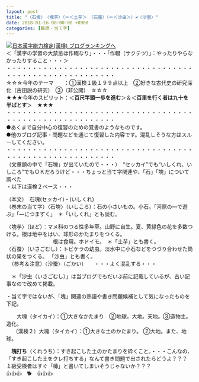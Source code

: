 ```yaml
---
layout: post
title: "〈石塊〉　〈塊芋〉（＝＜土芋＞　〈石蚕〉（＝＜沙虫＞）≠〈沙蚕〉"
date: 2018-01-16 00:00:00 +0900
categories: [難読・当て字]
---
```


[![](/syuusyuu9701/assets/images/〈石塊〉-〈塊芋〉（＝＜土芋＞-〈石蚕〉（＝＜沙虫＞）≠〈沙蚕〉-br_c_3028_1.gif)](http://blog.with2.net/link.php?1659096:3028 "日本漢字能力検定(漢検) ブログランキングへ")[日本漢字能力検定(漢検) ブログランキングへ](http://blog.with2.net/link.php?1659096:3028)  
＜「漢字の学習の大禁忌は作輟なり」・・・「作輟（サクテツ）」：やったりやらなかったりすること・・・＞  
・・・・・・・・・・・・・・・・・・・・・・・・・・・・・・・・・・・・・・・・・・・・・・・・・・・・・・・・・  
☆☆☆今年のテーマ　　：①漢検１級１９９点以上　②好きな古代史の研究深化（古田説の研究）　③（非公開）　☆☆☆　　  
★★★今年のスピリット：＜**百尺竿頭一歩を進む**＞＆＜**百里を行く者は九十を半ばとす**＞　★★★  
・・・・・・・・・・・・・・・・・・・・・・・・・・・・・・・・・・・・・・・・・・・・・・・・・・・・・・・・・  
●あくまで自分中心の復習のための覚書のようなものです。  
●他のブログ記事・問題などを通じて復習した内容です。混乱しそうな方はスルーしてください。  
・・・・・・・・・・・・・・・・・・・・・・・・・・・・・・・・・・・・・・・・・・・・・・・・・・・・・・・・・  
（文章題の中で「石塊」が出ていたので・・・）　“セッカイ”でも“いしくれ、いしころ”でもＯＫだろうけど・・・ちょっと当て字関連や、「石」「塊」について調べた  
・以下は漢検２ベース・・・  
  
（本文）　石塊(セッカイ)・(いしくれ)  
（巻末の当て字）〈石塊〉（いしころ）：石の小さいもの。小石。「河原の―で遊ぶ」「―につまずく」　＊「いしくれ」とも読む。  
  
〈塊芋〉（ほど）：マメ科のつる性多年草。山野に自生。夏、黄緑色の花を多数つける。根は地中をはい、球形のかたまりをつくる。  
　　　　　　　　　根は食用。ホドイモ。　＊「土芋」とも書く。  
〈石蚕〉（いさごむし）：トビケラの幼虫。淡水中に小石などをつづり合わせた筒状の巣をつくる。 「沙虫」とも書く。  
　（参考＆注意）〈沙蚕〉（ごかい）　　・・・よく混乱する・・・  
  
　＊「沙虫（いさごむし）」は当ブログでもだいぶ前に記載しているが、古い記事なので改めて掲載。  
  
・当て字ではないが、「塊」関連の熟語や書き問題候補として気になったものを下記。  
  
　　大塊（タイカイ）：①大きなかたまり　②地球。大地。天地。③造物主。造化。  
　 （漢検２）大塊（タイカイ）：①大きな土のかたまり。 ②大地。また、地球。  
  
　**塊打ち**（くれうち）：すき起こした土のかたまりを砕くこと。・・・こんなの、「すき起こした土をクレ打ちする」なんて書き問題で出されたらどうよ？？？　１級受検者はすぐ「榑」と書いてしまいそうじゃないか？？？  
👍👍👍　🐕　👍👍👍